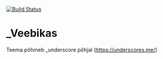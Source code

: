 [![Build Status](https://travis-ci.org/Automattic/_s.svg?branch=master)](https://travis-ci.org/Automattic/_s)

_Veebikas
===

Teema põhineb _underscore põhjal (https://underscores.me/)

